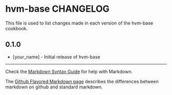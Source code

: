 hvm-base CHANGELOG
==================

This file is used to list changes made in each version of the hvm-base cookbook.

0.1.0
-----
- [your_name] - Initial release of hvm-base

- - -
Check the [Markdown Syntax Guide](http://daringfireball.net/projects/markdown/syntax) for help with Markdown.

The [Github Flavored Markdown page](http://github.github.com/github-flavored-markdown/) describes the differences between markdown on github and standard markdown.
